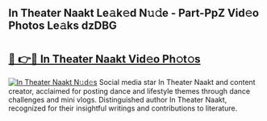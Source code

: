 ## In Theater Naakt Le𝚊k𝚎d N𝚞𝚍e - Part-PpZ Vid𝚎o Photos Le𝚊ks dzDBG

# <h2><a href="http://fban9me.evod.top/?m=In+Theater+Naakt">🔗 👉🔴 In Theater Naakt Vid𝚎o Ph𝚘t𝚘s</a></h2>

[![In Theater Naakt N𝚞d𝚎s](https://i.imgur.com/8V9OHl7.gif)](http://fban9me.evod.top/?m=In+Theater+Naakt)
Social media star In Theater Naakt and content creator, acclaimed for posting dance and lifestyle themes through dance challenges and mini vlogs. Distinguished author In Theater Naakt, recognized for their insightful writings and contributions to literature. 
